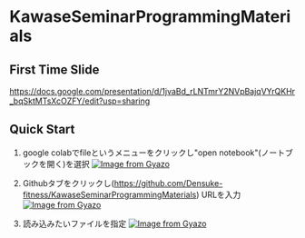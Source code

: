 # KawaseSeminarProgrammingMaterials

## First Time Slide
https://docs.google.com/presentation/d/1jvaBd_rLNTmrY2NVpBajqVYrQKHr_bqSktMTsXcOZFY/edit?usp=sharing

## Quick Start
1. google colabでfileというメニューをクリックし"open notebook"(ノートブックを開く)を選択
[![Image from Gyazo](https://i.gyazo.com/5571637d811b67a850f31bcf7edde39c.png)](https://gyazo.com/5571637d811b67a850f31bcf7edde39c)

2. Githubタブをクリックし(https://github.com/Densuke-fitness/KawaseSeminarProgrammingMaterials) URLを入力
[![Image from Gyazo](https://i.gyazo.com/a374f5663f09dd437fb2f46d1a3c2552.png)](https://gyazo.com/a374f5663f09dd437fb2f46d1a3c2552)

3. 読み込みたいファイルを指定
[![Image from Gyazo](https://i.gyazo.com/8bd55fbaebc14142dca66647cec56c7e.png)](https://gyazo.com/8bd55fbaebc14142dca66647cec56c7e)